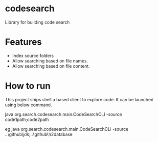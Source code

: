 # codesearch 
Library for building code search

# Features

- Index source folders
- Allow searching based on file names.
- Allow searching based on file content.


# How to run
This project ships shell a based client to explore code. It can be launched using below command.

java org.search.codesearch.main.CodeSearchCLI -source code1path;code2path

eg 
java org.search.codesearch.main.CodeSearchCLI -source ..\github\jdk;..\github\h2database